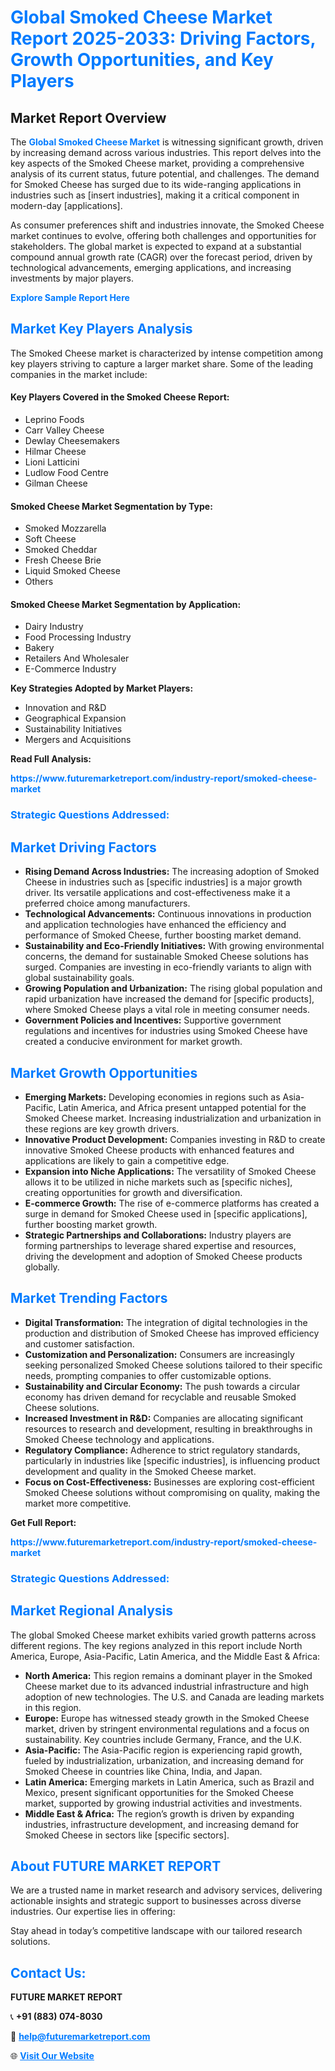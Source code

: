 <h1 style="color: #007BFF;">Global Smoked Cheese Market Report 2025-2033: Driving Factors, Growth Opportunities, and Key Players</h1>

<section id="overview">
<h2>Market Report Overview</h2>
<p>The <a href="https://www.futuremarketreport.com/industry-report/smoked-cheese-market" style="color: #007BFF; text-decoration: none;"><strong>Global Smoked Cheese Market</strong></a> is witnessing significant growth, driven by increasing demand across various industries. This report delves into the key aspects of the Smoked Cheese market, providing a comprehensive analysis of its current status, future potential, and challenges. The demand for Smoked Cheese has surged due to its wide-ranging applications in industries such as [insert industries], making it a critical component in modern-day [applications].</p>
<p>As consumer preferences shift and industries innovate, the Smoked Cheese market continues to evolve, offering both challenges and opportunities for stakeholders. The global market is expected to expand at a substantial compound annual growth rate (CAGR) over the forecast period, driven by technological advancements, emerging applications, and increasing investments by major players.</p>
</section>

<section id="overview">
<p><a href="https://www.futuremarketreport.com/request-sample/reportId=109852" style="color: #007BFF; text-decoration: none;"><strong>Explore Sample Report Here</strong></a></p>
</section>

<section id="key-players">
<h2 style="color: #007BFF;">Market Key Players Analysis</h2>
<p>The Smoked Cheese market is characterized by intense competition among key players striving to capture a larger market share. Some of the leading companies in the market include:</p>
<h4>Key Players Covered in the Smoked Cheese Report:</h4>
<ul><li>Leprino Foods</li><li>Carr Valley Cheese</li><li>Dewlay Cheesemakers</li><li>Hilmar Cheese</li><li>Lioni Latticini</li><li>Ludlow Food Centre</li><li>Gilman Cheese</li></ul>
<h4>Smoked Cheese Market Segmentation by Type:</h4>
<ul><li>Smoked Mozzarella</li><li>Soft Cheese</li><li>Smoked Cheddar</li><li>Fresh Cheese Brie</li><li>Liquid Smoked Cheese</li><li>Others</li></ul>

<h4>Smoked Cheese Market Segmentation by Application:</h4>
<ul><li>Dairy Industry</li><li>Food Processing Industry</li><li>Bakery</li><li>Retailers And Wholesaler</li><li>E-Commerce Industry</li></ul>
<p><strong>Key Strategies Adopted by Market Players:</strong></p>
<ul>
<li>Innovation and R&D</li>
<li>Geographical Expansion</li>
<li>Sustainability Initiatives</li>
<li>Mergers and Acquisitions</li>
</ul>
</section>

<section>
<p><strong>Read Full Analysis: </strong></p><a href="https://www.futuremarketreport.com/industry-report/smoked-cheese-market" style="color: #007BFF; text-decoration: none;"><strong>https://www.futuremarketreport.com/industry-report/smoked-cheese-market</strong></a>
<h3 style="color: #007BFF;">Strategic Questions Addressed:</h3>
</section>

<section id="driving-factors">
<h2 style="color: #007BFF;">Market Driving Factors</h2>
<ul>
<li><strong>Rising Demand Across Industries:</strong> The increasing adoption of Smoked Cheese in industries such as [specific industries] is a major growth driver. Its versatile applications and cost-effectiveness make it a preferred choice among manufacturers.</li>
<li><strong>Technological Advancements:</strong> Continuous innovations in production and application technologies have enhanced the efficiency and performance of Smoked Cheese, further boosting market demand.</li>
<li><strong>Sustainability and Eco-Friendly Initiatives:</strong> With growing environmental concerns, the demand for sustainable Smoked Cheese solutions has surged. Companies are investing in eco-friendly variants to align with global sustainability goals.</li>
<li><strong>Growing Population and Urbanization:</strong> The rising global population and rapid urbanization have increased the demand for [specific products], where Smoked Cheese plays a vital role in meeting consumer needs.</li>
<li><strong>Government Policies and Incentives:</strong> Supportive government regulations and incentives for industries using Smoked Cheese have created a conducive environment for market growth.</li>
</ul>
</section>

<section id="growth-opportunities">
<h2 style="color: #007BFF;">Market Growth Opportunities</h2>
<ul>
<li><strong>Emerging Markets:</strong> Developing economies in regions such as Asia-Pacific, Latin America, and Africa present untapped potential for the Smoked Cheese market. Increasing industrialization and urbanization in these regions are key growth drivers.</li>
<li><strong>Innovative Product Development:</strong> Companies investing in R&D to create innovative Smoked Cheese products with enhanced features and applications are likely to gain a competitive edge.</li>
<li><strong>Expansion into Niche Applications:</strong> The versatility of Smoked Cheese allows it to be utilized in niche markets such as [specific niches], creating opportunities for growth and diversification.</li>
<li><strong>E-commerce Growth:</strong> The rise of e-commerce platforms has created a surge in demand for Smoked Cheese used in [specific applications], further boosting market growth.</li>
<li><strong>Strategic Partnerships and Collaborations:</strong> Industry players are forming partnerships to leverage shared expertise and resources, driving the development and adoption of Smoked Cheese products globally.</li>
</ul>
</section>

<section id="trending-factors">
<h2 style="color: #007BFF;">Market Trending Factors</h2>
<ul>
<li><strong>Digital Transformation:</strong> The integration of digital technologies in the production and distribution of Smoked Cheese has improved efficiency and customer satisfaction.</li>
<li><strong>Customization and Personalization:</strong> Consumers are increasingly seeking personalized Smoked Cheese solutions tailored to their specific needs, prompting companies to offer customizable options.</li>
<li><strong>Sustainability and Circular Economy:</strong> The push towards a circular economy has driven demand for recyclable and reusable Smoked Cheese solutions.</li>
<li><strong>Increased Investment in R&D:</strong> Companies are allocating significant resources to research and development, resulting in breakthroughs in Smoked Cheese technology and applications.</li>
<li><strong>Regulatory Compliance:</strong> Adherence to strict regulatory standards, particularly in industries like [specific industries], is influencing product development and quality in the Smoked Cheese market.</li>
<li><strong>Focus on Cost-Effectiveness:</strong> Businesses are exploring cost-efficient Smoked Cheese solutions without compromising on quality, making the market more competitive.</li>
</ul>
</section>

<section>
<p><strong>Get Full Report: </strong></p><a href="https://www.futuremarketreport.com/industry-report/smoked-cheese-market" style="color: #007BFF; text-decoration: none;"><strong>https://www.futuremarketreport.com/industry-report/smoked-cheese-market</strong></a>
<h3 style="color: #007BFF;">Strategic Questions Addressed:</h3>
</section>


<section id="regional-analysis">
<h2 style="color: #007BFF;">Market Regional Analysis</h2>
<p>The global Smoked Cheese market exhibits varied growth patterns across different regions. The key regions analyzed in this report include North America, Europe, Asia-Pacific, Latin America, and the Middle East & Africa:</p>
<ul>
<li><strong>North America:</strong> This region remains a dominant player in the Smoked Cheese market due to its advanced industrial infrastructure and high adoption of new technologies. The U.S. and Canada are leading markets in this region.</li>
<li><strong>Europe:</strong> Europe has witnessed steady growth in the Smoked Cheese market, driven by stringent environmental regulations and a focus on sustainability. Key countries include Germany, France, and the U.K.</li>
<li><strong>Asia-Pacific:</strong> The Asia-Pacific region is experiencing rapid growth, fueled by industrialization, urbanization, and increasing demand for Smoked Cheese in countries like China, India, and Japan.</li>
<li><strong>Latin America:</strong> Emerging markets in Latin America, such as Brazil and Mexico, present significant opportunities for the Smoked Cheese market, supported by growing industrial activities and investments.</li>
<li><strong>Middle East & Africa:</strong> The region’s growth is driven by expanding industries, infrastructure development, and increasing demand for Smoked Cheese in sectors like [specific sectors].</li>
</ul>
</section>

<footer>
<h2 style="color: #007BFF;">About FUTURE MARKET REPORT</h2>
<p>We are a trusted name in market research and advisory services, delivering actionable insights and strategic support to businesses across diverse industries. Our expertise lies in offering:</p>

<p>Stay ahead in today’s competitive landscape with our tailored research solutions.</p>

<h2 style="color: #007BFF;">Contact Us:</h2>
<p><strong>FUTURE MARKET REPORT</strong></p>
<p>📞 <strong>+91 (883) 074-8030</strong></p>
<p>📧 <strong><a href="mailto:help@futuremarketreport.com" style="color: #007BFF;">help@futuremarketreport.com</a></strong></p>
<p>🌐 <strong><a href="https://www.futuremarketreport.com/" style="color: #007BFF;">Visit Our Website</a></strong></p>
</footer>